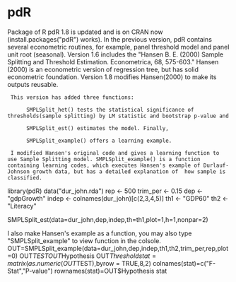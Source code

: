# pdR
Package of R
    pdR 1.8 is updated and is on CRAN now (install.packages("pdR") works).  In the previous version, pdR contains several econometric routines, for example, panel threshold model and panel unit root (seasonal). Version 1.6 includes the "Hansen B. E. (2000) Sample Splitting and Threshold Estimation. Econometrica, 68, 575-603."  Hansen (2000) is an econometric version of regression tree, but has solid econometric foundation. Version 1.8 modifies Hansen(2000) to make its outputs reusable.

     This version has added three functions:

          SMPLSplit_het() tests the statistical significance of thresholds(sample splitting) by LM statistic and bootstrap p-value and

          SMPLSplit_est() estimates the model. Finally, 

          SMPLSplit_example() offers a learning example.

     I modified Hansen's original code and gives a learning function to use Sample Splitting model. SMPLSplit_example() is a function containing learning codes, which executes Hansen's example of Durlauf-Johnson growth data, but has a detailed explanation of  how sample is classified.

library(pdR)
data("dur_john.rda")
rep <- 500
trim_per <- 0.15
dep <- "gdpGrowth"
indep <- colnames(dur_john)[c(2,3,4,5)]
th1 <- "GDP60"
th2 <- "Literacy"

SMPLSplit_est(data=dur_john,dep,indep,th=th1,plot=1,h=1,nonpar=2) 

I also make Hansen's example as a function, you may also type "SMPLSplit_example" to view function in the colsole.
OUT=SMPLSplit_example(data=dur_john,dep,indep,th1,th2,trim_per,rep,plot=0)
OUT$TEST
OUT$Hypothesis
OUT$Threshold
stat=matrix(as.numeric(OUT$TEST),byrow = TRUE,8,2)
colnames(stat)=c("F-Stat","P-value")
rownames(stat)=OUT$Hypothesis
stat
